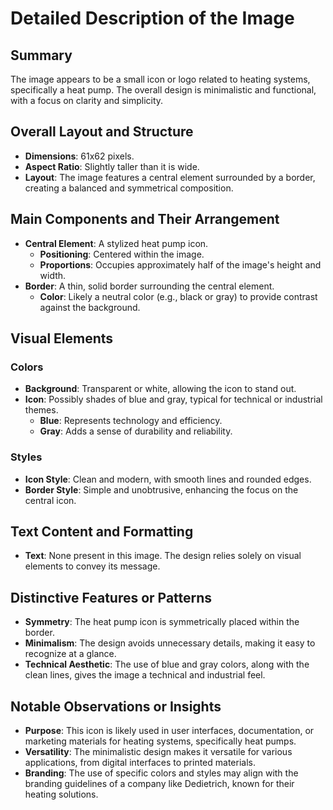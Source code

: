 # Detailed Description of the Image

## Summary
The image appears to be a small icon or logo related to heating systems, specifically a heat pump. The overall design is minimalistic and functional, with a focus on clarity and simplicity.

## Overall Layout and Structure
- **Dimensions**: 61x62 pixels.
- **Aspect Ratio**: Slightly taller than it is wide.
- **Layout**: The image features a central element surrounded by a border, creating a balanced and symmetrical composition.

## Main Components and Their Arrangement
- **Central Element**: A stylized heat pump icon.
  - **Positioning**: Centered within the image.
  - **Proportions**: Occupies approximately half of the image's height and width.
- **Border**: A thin, solid border surrounding the central element.
  - **Color**: Likely a neutral color (e.g., black or gray) to provide contrast against the background.

## Visual Elements
### Colors
- **Background**: Transparent or white, allowing the icon to stand out.
- **Icon**: Possibly shades of blue and gray, typical for technical or industrial themes.
  - **Blue**: Represents technology and efficiency.
  - **Gray**: Adds a sense of durability and reliability.

### Styles
- **Icon Style**: Clean and modern, with smooth lines and rounded edges.
- **Border Style**: Simple and unobtrusive, enhancing the focus on the central icon.

## Text Content and Formatting
- **Text**: None present in this image. The design relies solely on visual elements to convey its message.

## Distinctive Features or Patterns
- **Symmetry**: The heat pump icon is symmetrically placed within the border.
- **Minimalism**: The design avoids unnecessary details, making it easy to recognize at a glance.
- **Technical Aesthetic**: The use of blue and gray colors, along with the clean lines, gives the image a technical and industrial feel.

## Notable Observations or Insights
- **Purpose**: This icon is likely used in user interfaces, documentation, or marketing materials for heating systems, specifically heat pumps.
- **Versatility**: The minimalistic design makes it versatile for various applications, from digital interfaces to printed materials.
- **Branding**: The use of specific colors and styles may align with the branding guidelines of a company like Dedietrich, known for their heating solutions.